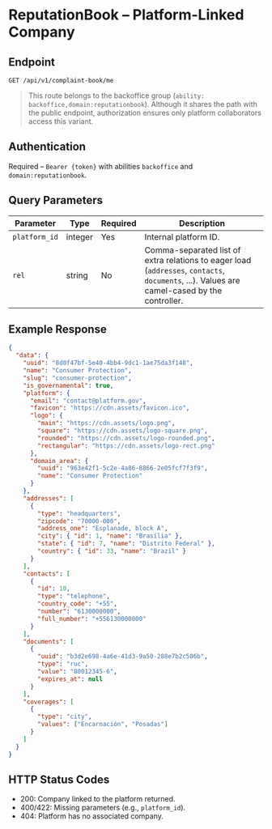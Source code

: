 # ReputationBook – Platform-Linked Company

## Endpoint

```
GET /api/v1/complaint-book/me
```

> This route belongs to the backoffice group (`ability: backoffice,domain:reputationbook`). Although it shares the path with the public endpoint, authorization ensures only platform collaborators access this variant.

## Authentication

Required – `Bearer {token}` with abilities `backoffice` and `domain:reputationbook`.

## Query Parameters

| Parameter | Type | Required | Description |
| --------- | ---- | -------- | ----------- |
| `platform_id` | integer | Yes | Internal platform ID. |
| `rel` | string | No | Comma-separated list of extra relations to eager load (`addresses`, `contacts`, `documents`, ...). Values are camel-cased by the controller. |

## Example Response

```json
{
  "data": {
    "uuid": "8d0f47bf-5e40-4bb4-9dc1-1ae75da3f148",
    "name": "Consumer Protection",
    "slug": "consumer-protection",
    "is_governamental": true,
    "platform": {
      "email": "contact@platform.gov",
      "favicon": "https://cdn.assets/favicon.ico",
      "logo": {
        "main": "https://cdn.assets/logo.png",
        "square": "https://cdn.assets/logo-square.png",
        "rounded": "https://cdn.assets/logo-rounded.png",
        "rectangular": "https://cdn.assets/logo-rect.png"
      },
      "domain_area": {
        "uuid": "963e42f1-5c2e-4a86-8866-2e05fcf7f3f9",
        "name": "Consumer Protection"
      }
    },
    "addresses": [
      {
        "type": "headquarters",
        "zipcode": "70000-000",
        "address_one": "Esplanade, block A",
        "city": { "id": 1, "name": "Brasília" },
        "state": { "id": 7, "name": "Distrito Federal" },
        "country": { "id": 33, "name": "Brazil" }
      }
    ],
    "contacts": [
      {
        "id": 10,
        "type": "telephone",
        "country_code": "+55",
        "number": "6130000000",
        "full_number": "+556130000000"
      }
    ],
    "documents": [
      {
        "uuid": "b3d2e698-4a6e-41d3-9a50-288e7b2c506b",
        "type": "ruc",
        "value": "80012345-6",
        "expires_at": null
      }
    ],
    "coverages": [
      {
        "type": "city",
        "values": ["Encarnación", "Posadas"]
      }
    ]
  }
}
```

## HTTP Status Codes

- 200: Company linked to the platform returned.
- 400/422: Missing parameters (e.g., `platform_id`).
- 404: Platform has no associated company.

